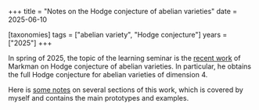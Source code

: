 +++
title = "Notes on the Hodge conjecture of abelian varieties"
date = 2025-06-10

[taxonomies]
tags = ["abelian variety", "Hodge conjecture"]
years = ["2025"]
+++

In spring of 2025, the topic of the learning seminar is the [recent work](https://arxiv.org/abs/2502.03415v2) of Markman on Hodge conjecture of abelian varieties.
In particular, he obtains the full Hodge conjecture for abelian varieties of dimension $4$.

Here is [some notes](/files/Note_on_Markman_s_example.pdf) on several sections of this work,
which is covered by myself and contains the main prototypes and examples.
